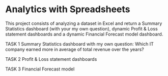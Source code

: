 # Analytics with Spreadsheets

This project consists of analyzing a dataset in Excel and return a Summary Statistics dashboard (with your my own question), dynamic Profit & Loss statement dashboards and a dynamic Financial Forecast model dashboard.

TASK 1 Summary Statistics dashboard with my own question: Which IT company earned more in average of total revenue over the years?

TASK 2 Profit & Loss statement dashboards

TASK 3 Financial Forecast model

